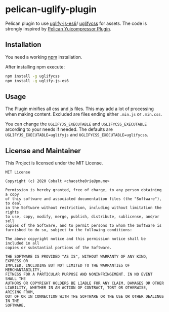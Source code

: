 # pelican-uglify-plugin

Pelican plugin to use [uglify-js-es6](https://www.npmjs.com/package/uglify-js-es6)/ [uglifycss](https://www.npmjs.com/package/uglifycss) for assets. The code is strongly inspired by [Pelican Yuicompressor Plugin](https://github.com/auroredea/yuicompressor).

## Installation

You need a working [npm](https://www.npmjs.com/) installation.

After installing npm execute:

```bash
npm install -g uglifycss
npm install -g uglify-js-es6
```

## Usage

The Plugin minifies all css and js files. This may add a lot of processing when making content. Excluded are files ending either `.min.js` or `.min.css`.

You can change the `UGLIFYJS_EXECUTABLE` and `UGLIFYCSS_EXECUTABLE` arcording to your needs if needed. The defaults are `UGLIFYJS_EXECUTABLE=uglifyjs` and `UGLIFYCSS_EXECUTABLE=uglifycss`.

## License and Maintainer

This Project is licensed under the MIT License.

```
MIT License

Copyright (c) 2020 Cobalt <chaosthe0rie@pm.me>

Permission is hereby granted, free of charge, to any person obtaining a copy
of this software and associated documentation files (the "Software"), to deal
in the Software without restriction, including without limitation the rights
to use, copy, modify, merge, publish, distribute, sublicense, and/or sell
copies of the Software, and to permit persons to whom the Software is
furnished to do so, subject to the following conditions:

The above copyright notice and this permission notice shall be included in all
copies or substantial portions of the Software.

THE SOFTWARE IS PROVIDED "AS IS", WITHOUT WARRANTY OF ANY KIND, EXPRESS OR
IMPLIED, INCLUDING BUT NOT LIMITED TO THE WARRANTIES OF MERCHANTABILITY,
FITNESS FOR A PARTICULAR PURPOSE AND NONINFRINGEMENT. IN NO EVENT SHALL THE
AUTHORS OR COPYRIGHT HOLDERS BE LIABLE FOR ANY CLAIM, DAMAGES OR OTHER
LIABILITY, WHETHER IN AN ACTION OF CONTRACT, TORT OR OTHERWISE, ARISING FROM,
OUT OF OR IN CONNECTION WITH THE SOFTWARE OR THE USE OR OTHER DEALINGS IN THE
SOFTWARE.
```
